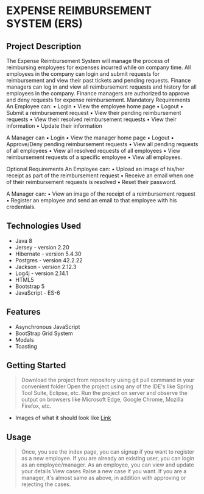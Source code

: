 # EXPENSE REIMBURSEMENT SYSTEM (ERS)

## Project Description

The Expense Reimbursement System will manage the process of reimbursing employees for expenses incurred while on company time. All employees in the company can login and submit requests for reimbursement and view their past tickets and pending requests. Finance managers can log in and view all reimbursement requests and history for all employees in the company. Finance managers are authorized to approve and deny requests for expense reimbursement. Mandatory Requirements
An Employee can:
• Login 
• View the employee home page
• Logout
• Submit a reimbursement request
• View their pending reimbursement requests
• View their resolved reimbursement requests
• View their information
• Update their information

A Manager can
• Login
• View the manager home page
• Logout
• Approve/Deny pending reimbursement requests
• View all pending requests of all employees
• View all resolved requests of all employees
• View reimbursement requests of a specific employee
• View all employees.

Optional Requirements An Employee can: 
• Upload an image of his/her receipt as part of the reimbursement request
• Receive an email when one of their reimbursement requests is resolved
• Reset their password. 

A Manager can: 
• View an image of the receipt of a reimbursement request
• Register an employee and send an email to that employee with his credentials.

## Technologies Used

* Java 8
* Jersey - version 2.20
* Hibernate - version 5.4.30
* Postgres - version 42.2.22
* Jackson - version 2.12.3
* Log4j - version 2.14.1
* HTML5
* Bootstrap 5
* JavaScript - ES-6

## Features

* Asynchronous JavaScript
* BootStrap Grid System
* Modals
* Toasting

## Getting Started
   
> Download the project from repository using git pull command in your convenient folder 
> Open the project using any of the IDE's like Spring Tool Suite, Eclipse, etc.
> Run the project on server and observe the output on browsers like Microsoft Edge, Google Chrome, Mozilla Firefox, etc.


- Images of what it should look like
   [Link](https://github.com/Sri-va/Project-Reimbursement/blob/other/Web%20capture_16-8-2021_20345_localhost.jpeg)


## Usage

> Once, you see the index page, you can signup if you want to register as a new employee.
> If you are already an existing user, you can login as an employee/manager.
> As an employee, you can view and update your details
> View cases
> Raise a new case if you want.
> If you are a manager, it's almost same as above, in addition with approving or rejecting the cases.



